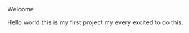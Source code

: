 <html>
<title> My first Project</title>
 <head> Welcome </head>
 <body>
   <p> Hello world
  this is my first project
 my every excited to do this.
  </body>
  </html>
   
